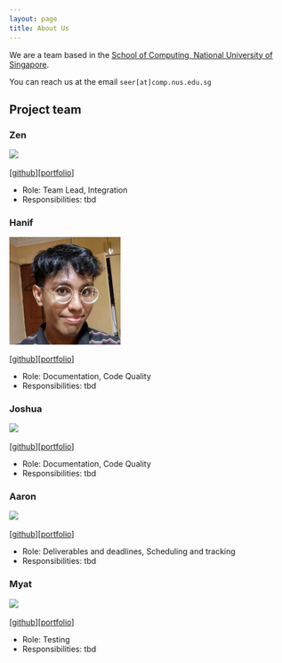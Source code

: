 ```yaml
---
layout: page
title: About Us
---
```


We are a team based in the [School of Computing, National University of Singapore](http://www.comp.nus.edu.sg).

You can reach us at the email `seer[at]comp.nus.edu.sg`

## Project team

### Zen

<img src="images/johndoe.png" width="200px">


[[github](https://github.com/johndoe)][[portfolio](team/johndoe.md)]

* Role: Team Lead, Integration
* Responsibilities: tbd

### Hanif

<img src="images/hanif-kamal.png" width="200px">

[[github](http://github.com/hanif-kamal)][[portfolio](team/hanif-kamal.md)]

* Role: Documentation, Code Quality
* Responsibilities: tbd

### Joshua

<img src="images/johndoe.png" width="200px">

[[github](http://github.com/johndoe)][[portfolio](team/johndoe.md)]

* Role: Documentation, Code Quality
* Responsibilities: tbd

### Aaron

<img src="images/johndoe.png" width="200px">

[[github](http://github.com/johndoe)][[portfolio](team/johndoe.md)]

* Role: Deliverables and deadlines, Scheduling and tracking
* Responsibilities: tbd

### Myat

<img src="images/johndoe.png" width="200px">

[[github](http://github.com/johndoe)][[portfolio](team/johndoe.md)]

* Role: Testing
* Responsibilities: tbd
